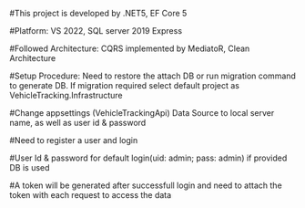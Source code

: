 ﻿
#This project is developed by .NET5, EF Core 5

#Platform: VS 2022, SQL server 2019 Express

#Followed Architecture: CQRS implemented by MediatoR, Clean Architecture

#Setup Procedure: Need to restore the attach DB or run migration command to generate DB. If migration required select default project as VehicleTracking.Infrastructure

#Change appsettings (VehicleTrackingApi) Data Source to local server name, as well as user id & password

#Need to register a user and login 

#User Id & password for default login(uid: admin; pass: admin) if provided DB is used

#A token will be generated after successfull login and need to attach the token with each request to access the data